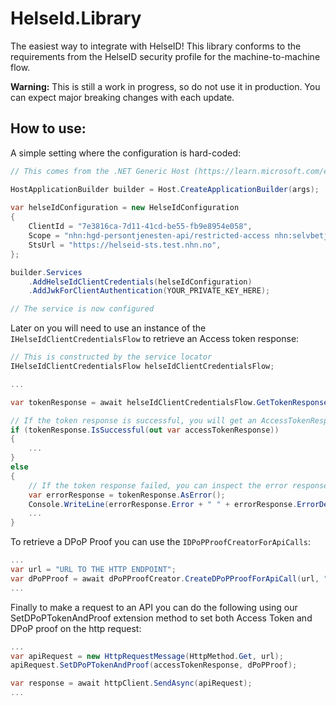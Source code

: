 # HelseId.Library
The easiest way to integrate with HelseID! This library conforms to the requirements from the HelseID security profile for the machine-to-machine flow. 

**Warning:** This is still a work in progress, so do not use it in production. You can expect major breaking changes with each update.



## How to use:
A simple setting where the configuration is hard-coded:

```csharp
// This comes from the .NET Generic Host (https://learn.microsoft.com/en-us/dotnet/core/extensions/generic-host?tabs=appbuilder)

HostApplicationBuilder builder = Host.CreateApplicationBuilder(args);
    
var helseIdConfiguration = new HelseIdConfiguration
{
    ClientId = "7e3816ca-7d11-41cd-be55-fb9e8954e058",
    Scope = "nhn:hgd-persontjenesten-api/restricted-access nhn:selvbetjening/client",
    StsUrl = "https://helseid-sts.test.nhn.no",
};

builder.Services
    .AddHelseIdClientCredentials(helseIdConfiguration)
    .AddJwkForClientAuthentication(YOUR_PRIVATE_KEY_HERE);

// The service is now configured
```

Later on you will need to use an instance of the `IHelseIdClientCredentialsFlow` to retrieve an Access token response:

```csharp
// This is constructed by the service locator
IHelseIdClientCredentialsFlow helseIdClientCredentialsFlow;

...

var tokenResponse = await helseIdClientCredentialsFlow.GetTokenResponseAsync();

// If the token response is successful, you will get an AccessTokenResponse object:
if (tokenResponse.IsSuccessful(out var accessTokenResponse))
{
    ...
}
else
{
    // If the token response failed, you can inspect the error response from the TokenErrorResponse object:
    var errorResponse = tokenResponse.AsError();
    Console.WriteLine(errorResponse.Error + " " + errorResponse.ErrorDescription);
    ...
}

```

To retrieve a DPoP Proof you can use the `IDPoPProofCreatorForApiCalls`:

```csharp
...
var url = "URL TO THE HTTP ENDPOINT";
var dPoPProof = await dPoPProofCreator.CreateDPoPProofForApiCall(url, "GET", accessTokenResponse);
...
```

Finally to make a request to an API you can do the following using our SetDPoPTokenAndProof extension method to set both Access Token and DPoP proof on the http request:
```csharp
...
var apiRequest = new HttpRequestMessage(HttpMethod.Get, url);
apiRequest.SetDPoPTokenAndProof(accessTokenResponse, dPoPProof);

var response = await httpClient.SendAsync(apiRequest);
...
```
